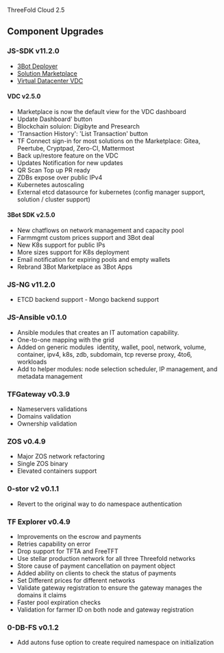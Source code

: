  ThreeFold Cloud 2.5

## Component Upgrades

### JS-SDK v11.2.0
- [3Bot Deployer](https://github.com/threefoldtech/js-sdk/tree/development/jumpscale/packages/threebot_deployer)
- [Solution Marketplace](https://github.com/threefoldtech/js-sdk/tree/development/jumpscale/packages/marketplace)
- [Virtual Datacenter VDC](https://github.com/threefoldtech/js-sdk/tree/development/jumpscale/packages/vdc)

#### VDC v2.5.0 
- Marketplace is now the default view for the VDC dashboard
- Update Dashboard' button
- Blockchain soluion: Digibyte and Presearch 
- 'Transaction History': 'List Transaction' button 
- TF Connect sign-in for most solutions on the Marketplace: Gitea, Peertube, Cryptpad, Zero-CI, Mattermost
- Back up/restore feature on the VDC
- Updates Notification for new updates
- QR Scan Top up PR ready
- ZDBs expose over public IPv4
- Kubernetes autoscaling
- External etcd datasource for kubernetes (config manager support, solution / cluster support)

#### 3Bot SDK v2.5.0
- New chatflows on network management and capacity pool
- Farmmgmt custom prices support and 3Bot deal
- New K8s support for public IPs
- More sizes support for K8s deployment
- Email notification for expiring pools and empty wallets
- Rebrand 3Bot Marketplace as 3Bot Apps

### JS-NG v11.2.0
- ETCD backend support
- Mongo backend support

### JS-Ansible v0.1.0
- Ansible modules that creates an IT automation capability.
- One-to-one mapping with the grid
- Added on generic modules
 identity, wallet, pool, network, volume, container, ipv4, k8s, zdb, subdomain, tcp reverse proxy, 4to6, workloads
- Add to helper modules: node selection scheduler, IP management, and metadata management

### TFGateway v0.3.9
- Nameservers validations 
- Domains validation
- Ownership validation

### ZOS v0.4.9
- Major ZOS network refactoring
- Single ZOS binary
- Elevated containers support

### 0-stor v2 v0.1.1
- Revert to the original way to do namespace authentication

### TF Explorer v0.4.9
- Improvements on the escrow and payments
- Retries capability on error
- Drop support for TFTA and FreeTFT
- Use stellar production network for all three Threefold networks
- Store cause of payment cancellation on payment object
- Added ability on clients to check the status of payments
- Set Different prices for different networks
- Validate gateway registration to ensure the gateway manages the domains it claims
- Faster pool expiration checks
- Validation for farmer ID on both node and gateway registration

### 0-DB-FS v0.1.2
- Add autons fuse option to create required namespace on initialization
